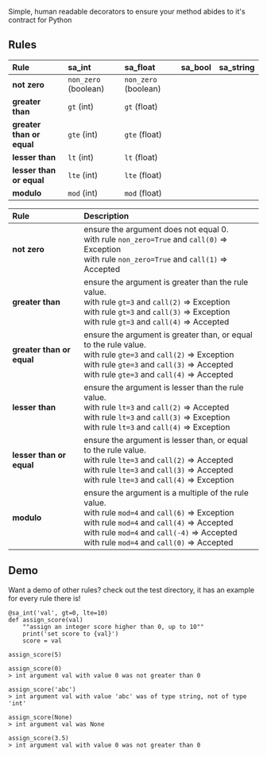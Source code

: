 Simple, human readable decorators to ensure your method abides to it's contract for Python

## Rules
| Rule                      | sa_int               | sa_float             | sa_bool | sa_string |
|:--------------------------|:---------------------|:---------------------|:--------|:----------|
| **not zero**              | `non_zero` (boolean) | `non_zero` (boolean) |         |           |
| **greater than**          | `gt` (int)           | `gt` (float)         |         |           |
| **greater than or equal** | `gte` (int)          | `gte` (float)        |         |           |
| **lesser than**           | `lt` (int)           | `lt` (float)         |         |           |
| **lesser than or equal**  | `lte` (int)          | `lte` (float)        |         |           |
| **modulo**                | `mod` (int)          | `mod` (float)        |         |           |

| Rule                      | Description                                                                                                                                                                                                                                        |
|:--------------------------|:---------------------------------------------------------------------------------------------------------------------------------------------------------------------------------------------------------------------------------------------------|
| **not zero**              | ensure the argument does not equal 0.<br>with rule `non_zero=True` and `call(0)` => Exception<br>with rule `non_zero=True` and `call(1)` => Accepted                                                                                               |
| **greater than**          | ensure the argument is greater than the rule value.<br>with rule `gt=3` and `call(2)` => Exception<br>with rule `gt=3` and `call(3)` => Exception<br>with rule `gt=3` and `call(4)` => Accepted                                                    |
| **greater than or equal** | ensure the argument is greater than, or equal to the rule value.<br>with rule `gte=3` and `call(2)` => Exception<br>with rule `gte=3` and `call(3)` => Accepted<br>with rule `gte=3` and `call(4)` => Accepted                                     |
| **lesser than**           | ensure the argument is lesser than the rule value.<br>with rule `lt=3` and `call(2)` => Accepted<br>with rule `lt=3` and `call(3)` => Exception<br>with rule `lt=3` and `call(4)` => Exception                                                     |
| **lesser than or equal**  | ensure the argument is lesser than, or equal to the rule value.<br>with rule `lte=3` and `call(2)` => Accepted<br>with rule `lte=3` and `call(3)` => Accepted<br>with rule `lte=3` and `call(4)` => Exception                                      |
| **modulo**                | ensure the argument is a multiple of the rule value.<br>with rule `mod=4` and `call(6)` => Exception<br>with rule `mod=4` and `call(4)` => Accepted<br>with rule `mod=4` and `call(-4)` => Accepted<br>with rule `mod=4` and `call(0)` => Accepted |

## Demo
Want a demo of other rules? check out the test directory, it has an example for every rule there is!
```
@sa_int('val', gt=0, lte=10)
def assign_score(val)
    ""assign an integer score higher than 0, up to 10""
    print('set score to {val}')
    score = val

assign_score(5)

assign_score(0)
> int argument val with value 0 was not greater than 0

assign_score('abc')
> int argument val with value 'abc' was of type string, not of type 'int'

assign_score(None)
> int argument val was None

assign_score(3.5)
> int argument val with value 0 was not greater than 0
```